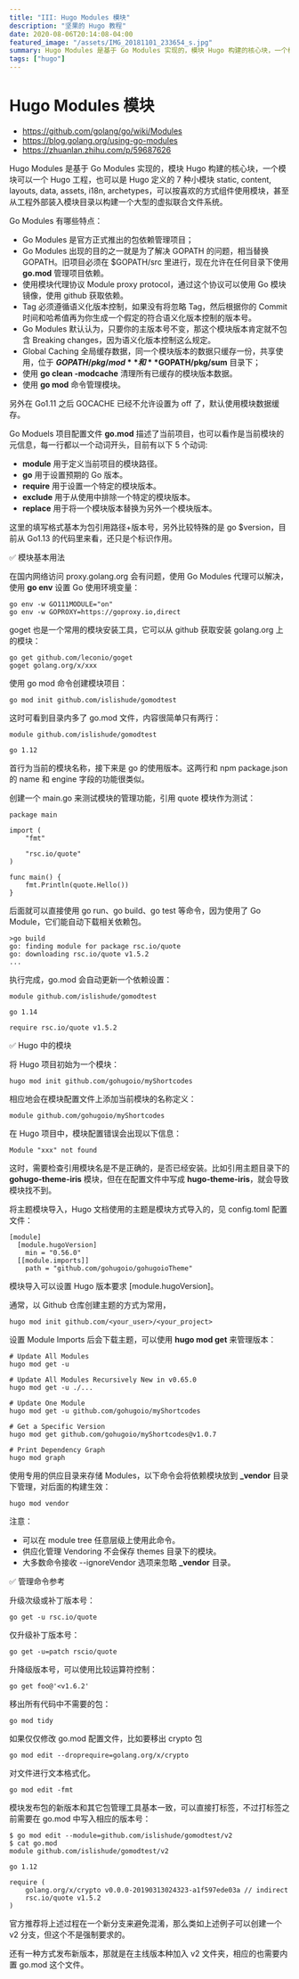 ```yaml
---
title: "III: Hugo Modules 模块"
description: "坚果的 Hugo 教程"
date: 2020-08-06T20:14:08-04:00
featured_image: "/assets/IMG_20181101_233654_s.jpg"
summary: Hugo Modules 是基于 Go Modules 实现的，模块 Hugo 构建的核心块，一个模块可以一个 Hugo 工程，也可以是 Hugo 定义的 7 种小模块 static, content, layouts, data, assets, i18n, archetypes，可以按喜欢的方式组件使用模块，甚至从工程外部装入模块目录以构建一个大型的虚拟联合文件系统。
tags: ["hugo"]
---
```

# Hugo Modules 模块
- https://github.com/golang/go/wiki/Modules
- https://blog.golang.org/using-go-modules
- https://zhuanlan.zhihu.com/p/59687626

Hugo Modules 是基于 Go Modules 实现的，模块 Hugo 构建的核心块，一个模块可以一个 Hugo 工程，也可以是 Hugo 定义的 7 种小模块 static, content, layouts, data, assets, i18n, archetypes，可以按喜欢的方式组件使用模块，甚至从工程外部装入模块目录以构建一个大型的虚拟联合文件系统。

Go Modules 有哪些特点：

- Go Modules 是官方正式推出的包依赖管理项目；
- Go Modules 出现的目的之一就是为了解决 GOPATH 的问题，相当替换 GOPATH。旧项目必须在 $GOPATH/src 里进行，现在允许在任何目录下使用 **go.mod** 管理项目依赖。
- 使用模块代理协议 Module proxy protocol，通过这个协议可以使用 Go 模块镜像，使用 github 获取依赖。
- Tag 必须遵循语义化版本控制，如果没有将忽略 Tag，然后根据你的 Commit 时间和哈希值再为你生成一个假定的符合语义化版本控制的版本号。
- Go Modules 默认认为，只要你的主版本号不变，那这个模块版本肯定就不包含 Breaking changes，因为语义化版本控制这么规定。
- Global Caching 全局缓存数据，同一个模块版本的数据只缓存一份，共享使用，位于 **$GOPATH/pkg/mod** 和 **$GOPATH/pkg/sum** 目录下；
- 使用 **go clean -modcache** 清理所有已缓存的模块版本数据。
- 使用 **go mod** 命令管理模块。

另外在 Go1.11 之后 GOCACHE 已经不允许设置为 off 了，默认使用模块数据缓存。

Go Moduels 项目配置文件 **go.mod** 描述了当前项目，也可以看作是当前模块的元信息，每一行都以一个动词开头，目前有以下 5 个动词:

- **module** 用于定义当前项目的模块路径。
- **go** 用于设置预期的 Go 版本。
- **require** 用于设置一个特定的模块版本。
- **exclude** 用于从使用中排除一个特定的模块版本。
- **replace** 用于将一个模块版本替换为另外一个模块版本。

这里的填写格式基本为包引用路径+版本号，另外比较特殊的是 go $version，目前从 Go1.13 的代码里来看，还只是个标识作用。


✅ 模块基本用法

在国内网络访问 proxy.golang.org 会有问题，使用 Go Modules 代理可以解决，使用 **go env** 设置 Go 使用环境变量：

    go env -w GO111MODULE="on"
    go env -w GOPROXY=https://goproxy.io,direct

goget 也是一个常用的模块安装工具，它可以从 github 获取安装 golang.org 上的模块：

    go get github.com/leconio/goget
    goget golang.org/x/xxx

使用 go mod 命令创建模块项目：

    go mod init github.com/islishude/gomodtest

这时可看到目录内多了 go.mod 文件，内容很简单只有两行：

    module github.com/islishude/gomodtest

    go 1.12

首行为当前的模块名称，接下来是 go 的使用版本。这两行和 npm package.json 的 name 和 engine 字段的功能很类似。

创建一个 main.go 来测试模块的管理功能，引用 quote 模块作为测试：

    package main

    import (
        "fmt"

        "rsc.io/quote"
    )

    func main() {
        fmt.Println(quote.Hello())
    }

后面就可以直接使用 go run、go build、go test 等命令，因为使用了 Go Module，它们能自动下载相关依赖包。

    >go build
    go: finding module for package rsc.io/quote
    go: downloading rsc.io/quote v1.5.2
    ...

执行完成，go.mod 会自动更新一个依赖设置：

    module github.com/islishude/gomodtest

    go 1.14

    require rsc.io/quote v1.5.2


✅ Hugo 中的模块

将 Hugo 项目初始为一个模块：

    hugo mod init github.com/gohugoio/myShortcodes

相应地会在模块配置文件上添加当前模块的名称定义：

    module github.com/gohugoio/myShortcodes

在 Hugo 项目中，模块配置错误会出现以下信息：

    Module "xxx" not found

这时，需要检查引用模块名是不是正确的，是否已经安装。比如引用主题目录下的 **gohugo-theme-iris** 模块，但在在配置文件中写成 **hugo-theme-iris**，就会导致模块找不到。


将主题模块导入，Hugo 文档使用的主题是模块方式导入的，见 config.toml 配置文件：

    [module]
      [module.hugoVersion]
        min = "0.56.0"
      [[module.imports]]
        path = "github.com/gohugoio/gohugoioTheme"

模块导入可以设置 Hugo 版本要求 [module.hugoVersion]。

通常，以 Github 仓库创建主题的方式为常用，

    hugo mod init github.com/<your_user>/<your_project>

设置 Module Imports 后会下载主题，可以使用 **hugo mod get** 来管理版本：

    # Update All Modules 
    hugo mod get -u

    # Update All Modules Recursively New in v0.65.0
    hugo mod get -u ./...

    # Update One Module 
    hugo mod get -u github.com/gohugoio/myShortcodes

    # Get a Specific Version 
    hugo mod get github.com/gohugoio/myShortcodes@v1.0.7

    # Print Dependency Graph
    hugo mod graph

使用专用的供应目录来存储 Modules，以下命令会将依赖模块放到 **_vendor** 目录下管理，对后面的构建生效：

    hugo mod vendor 

注意：

- 可以在 module tree 任意层级上使用此命令。
- 供应化管理 Vendoring 不会保存 themes 目录下的模块。
- 大多数命令接收 --ignoreVendor 选项来忽略 **_vendor** 目录。



✅ 管理命令参考

升级次级或补丁版本号：

    go get -u rsc.io/quote

仅升级补丁版本号：

    go get -u=patch rscio/quote

升降级版本号，可以使用比较运算符控制：

    go get foo@'<v1.6.2'

移出所有代码中不需要的包：

    go mod tidy

如果仅仅修改 go.mod 配置文件，比如要移出 crypto 包

    go mod edit --droprequire=golang.org/x/crypto

对文件进行文本格式化。

    go mod edit -fmt


模块发布包的新版本和其它包管理工具基本一致，可以直接打标签，不过打标签之前需要在 go.mod 中写入相应的版本号：

    $ go mod edit --module=github.com/islishude/gomodtest/v2
    $ cat go.mod
    module github.com/islishude/gomodtest/v2

    go 1.12

    require (
        golang.org/x/crypto v0.0.0-20190313024323-a1f597ede03a // indirect
        rsc.io/quote v1.5.2
    )

官方推荐将上述过程在一个新分支来避免混淆，那么类如上述例子可以创建一个 v2 分支，但这个不是强制要求的。

还有一种方式发布新版本，那就是在主线版本种加入 v2 文件夹，相应的也需要内置 go.mod 这个文件。
